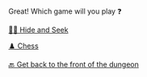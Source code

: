 Great! Which game will you play ❓

[🕵️‍♂️ Hide and Seek](1-BBCA.md)

[♟️ Chess](1-BBCB.md)

[🔙 Get back to the front of the dungeon](../begin-journey.md)